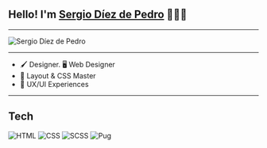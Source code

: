 ## Hello! I'm [Sergio Díez de Pedro](https://sdp-curriculo.netlify.app/) 🧔🏻‍♂️

-----

![Sergio Díez de Pedro](https://i.postimg.cc/QMZWNwyJ/hero.jpg)

----

- 🖌️ Designer. 🖥️ Web Designer
- 📐 Layout & CSS Master
- 📝 UX/UI Experiences

----
## Tech
![HTML](https://img.shields.io/badge/HTML-black?style=for-the-badge&logo=html5) ![CSS](https://img.shields.io/badge/CSS-black?style=for-the-badge&logo=css3) ![SCSS](https://img.shields.io/badge/SCSS-black?style=for-the-badge&logo=sass) ![Pug](https://img.shields.io/badge/PUG-black?style=for-the-badge&logo=pug)

